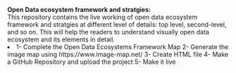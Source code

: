 <b>
Open Data ecosystem framework and stratgies:
</b> <br>
This repository contains the live working of open data ecosystem framework and stratgies at different level of details: top level, second-level, and so on. This will help the readers to understand visually open data ecosystem and its elements in detail. 

<li>
1- Complete the Open Data Ecosystems Framework Map
2- Generate the image map using https://www.image-map.net/
3- Create HTML file
4- Make a GitHub Repository and upload the project
5- Make it live

</li>